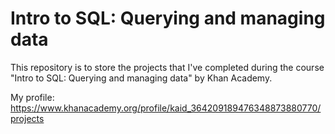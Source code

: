 # Intro to SQL: Querying and managing data

This repository is to store the projects that I've completed during the course "Intro to SQL: Querying and managing data" by Khan Academy.

My profile: https://www.khanacademy.org/profile/kaid_364209189476348873880770/projects
